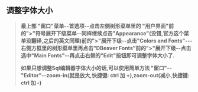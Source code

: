 ## 调整字体大小

> **最上部 "窗口"菜单--首选项--点击左侧树形菜单里的 "用户界面"前的">"符号展开下级菜单--同样继续点击"Appearance"(没错,官方这个菜单没翻译,之后的英文同理)前的">"展开下级--点击"Colors and Fonts"---右侧方框里的树形菜单里再点击"DBeaver Fonts"前的">"展开下级--点击选中"Main Fonts"--再点击右侧的"Edit"按钮即可调整字体大小了.**
>
> **如果只想调整Sql编辑器字体大小的话,可以使用简单方法 "窗口"--"Editor"--zoom-in(就是放大,快捷键: ctrl 加 +),zoom-out(减小,快捷键: ctrl 加 -)**